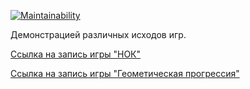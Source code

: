[![Maintainability](https://api.codeclimate.com/v1/badges/28a41afa8e881c476be1/maintainability)](https://codeclimate.com/github/alina-kramarenko/Lab1m_Kramarenko/maintainability)

Демонстрацией различных исходов игр.

[Ссылка на запись игры "НОК"](https://asciinema.org/a/HqIwo1w5HlInZ2gfw6sZGWXWT)

[Ссылка на запись игры "Геометическая прогрессия"](https://asciinema.org/a/BesYCwhQ1mBLQCdgTFh4unxO6)

